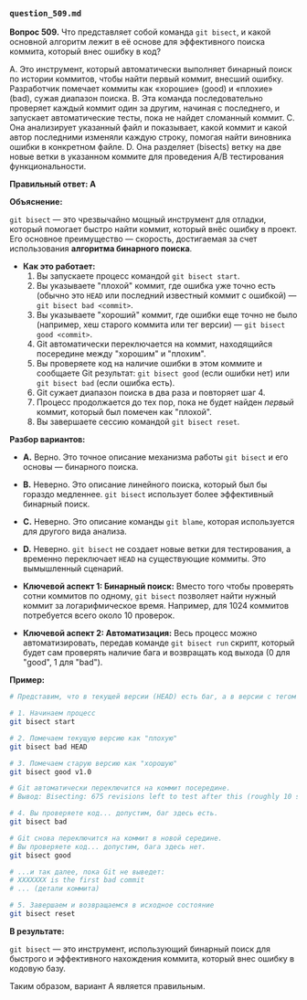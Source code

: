 ### `question_509.md`

**Вопрос 509.** Что представляет собой команда `git bisect`, и какой основной алгоритм лежит в её основе для эффективного поиска коммита, который внес ошибку в код?

A. Это инструмент, который автоматически выполняет бинарный поиск по истории коммитов, чтобы найти первый коммит, внесший ошибку. Разработчик помечает коммиты как «хорошие» (good) и «плохие» (bad), сужая диапазон поиска.
B. Эта команда последовательно проверяет каждый коммит один за другим, начиная с последнего, и запускает автоматические тесты, пока не найдет сломанный коммит.
C. Она анализирует указанный файл и показывает, какой коммит и какой автор последними изменяли каждую строку, помогая найти виновника ошибки в конкретном файле.
D. Она разделяет (bisects) ветку на две новые ветки в указанном коммите для проведения A/B тестирования функциональности.

**Правильный ответ: A**

**Объяснение:**

`git bisect` — это чрезвычайно мощный инструмент для отладки, который помогает быстро найти коммит, который внёс ошибку в проект. Его основное преимущество — скорость, достигаемая за счет использования **алгоритма бинарного поиска**.

*   **Как это работает:**
    1.  Вы запускаете процесс командой `git bisect start`.
    2.  Вы указываете "плохой" коммит, где ошибка уже точно есть (обычно это `HEAD` или последний известный коммит с ошибкой) — `git bisect bad <commit>`.
    3.  Вы указываете "хороший" коммит, где ошибки еще точно не было (например, хеш старого коммита или тег версии) — `git bisect good <commit>`.
    4.  Git автоматически переключается на коммит, находящийся посередине между "хорошим" и "плохим".
    5.  Вы проверяете код на наличие ошибки в этом коммите и сообщаете Git результат: `git bisect good` (если ошибки нет) или `git bisect bad` (если ошибка есть).
    6.  Git сужает диапазон поиска в два раза и повторяет шаг 4.
    7.  Процесс продолжается до тех пор, пока не будет найден *первый* коммит, который был помечен как "плохой".
    8.  Вы завершаете сессию командой `git bisect reset`.

**Разбор вариантов:**
*   **A.** Верно. Это точное описание механизма работы `git bisect` и его основы — бинарного поиска.
*   **B.** Неверно. Это описание линейного поиска, который был бы гораздо медленнее. `git bisect` использует более эффективный бинарный поиск.
*   **C.** Неверно. Это описание команды `git blame`, которая используется для другого вида анализа.
*   **D.** Неверно. `git bisect` не создает новые ветки для тестирования, а временно переключает `HEAD` на существующие коммиты. Это вымышленный сценарий.

*   **Ключевой аспект 1: Бинарный поиск:** Вместо того чтобы проверять сотни коммитов по одному, `git bisect` позволяет найти нужный коммит за логарифмическое время. Например, для 1024 коммитов потребуется всего около 10 проверок.
*   **Ключевой аспект 2: Автоматизация:** Весь процесс можно автоматизировать, передав команде `git bisect run` скрипт, который будет сам проверять наличие бага и возвращать код выхода (0 для "good", 1 для "bad").

**Пример:**

```bash
# Представим, что в текущей версии (HEAD) есть баг, а в версии с тегом v1.0 его не было.

# 1. Начинаем процесс
git bisect start

# 2. Помечаем текущую версию как "плохую"
git bisect bad HEAD

# 3. Помечаем старую версию как "хорошую"
git bisect good v1.0

# Git автоматически переключится на коммит посередине.
# Вывод: Bisecting: 675 revisions left to test after this (roughly 10 steps)

# 4. Вы проверяете код... допустим, баг здесь есть.
git bisect bad

# Git снова переключится на коммит в новой середине.
# Вы проверяете код... допустим, бага здесь нет.
git bisect good

# ...и так далее, пока Git не выведет:
# XXXXXXX is the first bad commit
# ... (детали коммита)

# 5. Завершаем и возвращаемся в исходное состояние
git bisect reset
```

**В результате:**

`git bisect` — это инструмент, использующий бинарный поиск для быстрого и эффективного нахождения коммита, который внес ошибку в кодовую базу.

Таким образом, вариант A является правильным.